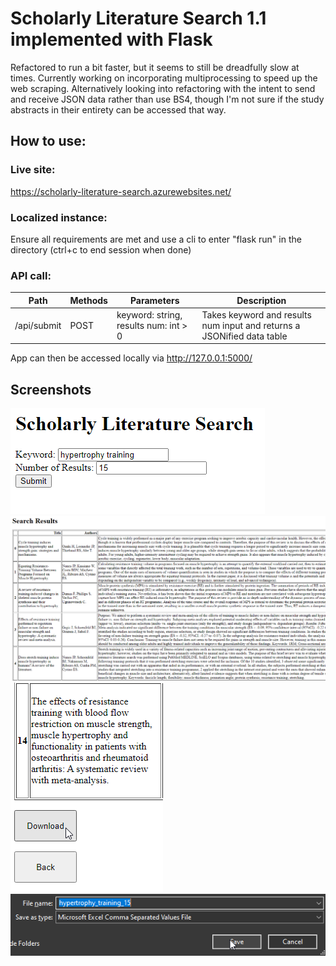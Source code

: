 # Scholarly Literature Search 1.1 implemented with Flask
Refactored to run a bit faster, but it seems to still be dreadfully slow at times. Currently working on incorporating multiprocessing to speed up the web scraping. Alternatively looking into refactoring with the intent to send and receive JSON data rather than use BS4, though I'm not sure if the study abstracts in their entirety can be accessed that way.
## How to use:

### Live site:
https://scholarly-literature-search.azurewebsites.net/

### Localized instance:
Ensure all requirements are met and use a cli to enter "flask run" in the directory (ctrl+c to end session when done)

### API call:
| Path      | Methods | Parameters     | Description | 
| ---- | ---- | ---- | ---- |
| /api/submit     | POST       | keyword: string, results num: int > 0  | Takes keyword and results num input and returns a JSONified data table |

App can then be accessed locally via http://127.0.0.1:5000/
## Screenshots
![initial input](screenshots/fl1.png)
</br>
![results](screenshots/fl2.png)
</br>
![options](screenshots/fl3.png)
</br>
![download](screenshots/fl4.png)
